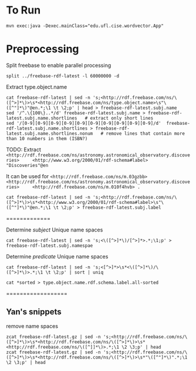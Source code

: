 

# To Run

```
mvn exec:java -Dexec.mainClass="edu.ufl.cise.wordvector.App"
```

# Preprocessing
Split freebase to enable parallel processing
```
split ../freebase-rdf-latest -l 60000000 -d
```

Extract type.object.name 
```
cat freebase-rdf-latest | sed -n 's;<http://rdf.freebase.com/ns/\([^>]*\)>\s*<http://rdf.freebase.com/ns/type.object.name>\s"\([^"]*\)"@en.*;\1 \t \2;p' | head > freebase-rdf-latest.subj.name
sed '/^.\{100\}..*/d' freebase-rdf-latest.subj.name > freebase-rdf-latest.subj.name.shortlines   # extract only short lines
sed '/[0-9][0-9][0-9][0-9][0-9][0-9][0-9][0-9][0-9][0-9]/d'  freebase-rdf-latest.subj.name.shortlines > freebase-rdf-latest.subj.name.shortlines.nonum   # remove lines that contain more than 10 numbers in them (ISBN?)
```

TODO: Extract ```<http://rdf.freebase.com/ns/astronomy.astronomical_observatory.discoveries>     <http://www.w3.org/2000/01/rdf-schema#label>    "Discoveries"@en```

It can be used for ```<http://rdf.freebase.com/ns/m.03gzbb>   <http://rdf.freebase.com/ns/astronomy.astronomical_observatory.discoveries>     <http://rdf.freebase.com/ns/m.010f4hvb> .```
```
cat freebase-rdf-latest | sed -n 's;<http://rdf.freebase.com/ns/\([^>]*\)>\s*<http://www.w3.org/2000/01/rdf-schema#label>\s"\([^"]*\)"@en.*;\1 \t \2;p' > freebase-rdf-latest.subj.label

```

=============


Determine *subject* Unique name spaces
```
cat freebase-rdf-latest | sed -n 's;<\([^>]*\)/[^>]*>.*;\1;p' > freebase-rdf-latest.subj.namespae
```

Determine *predicate* Unique name spaces
```
cat freebase-rdf-latest | sed -n 's;<[^>]*>\s*<\([^>]*\)/\([^>]*\)>.*;\1 \t \2;p' | sort | uniq  
```

```
cat *sorted > type.object.name.rdf.schema.label.all-sorted
```


==================

## Yan's snippets
remove name spaces
```
zcat freebase-rdf-latest.gz | sed -n 's;<http://rdf.freebase.com/ns/\([^>]*\)>\s*<http://rdf.freebase.com/ns/\([^>]*\)>\s*<http://rdf.freebase.com/ns/\([^]]*\)>.*;\1 \2 \3;p' | head
zcat freebase-rdf-latest.gz | sed -n 's;<http://rdf.freebase.com/ns/\([^>]*\)>\s*<http://rdf.freebase.com/ns/\([^>]*\)>\s*"\([^"]*\)".*;\1 \2 \3;p' | head
```

